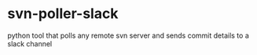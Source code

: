 # svn-poller-slack
python tool that polls any remote svn server and sends commit details to a slack channel
